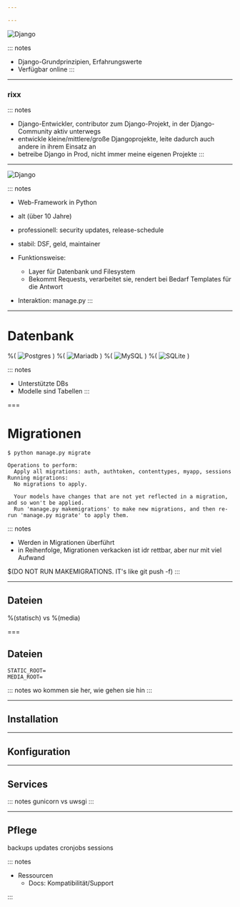 ```yaml
---

---
```


</slide>

<slide id="first">

![Django](./django_fuer_admins.png)

::: notes
- Django-Grundprinzipien, Erfahrungswerte
- Verfügbar online
:::
---

### rixx

::: notes
- Django-Entwickler, contributor zum Django-Projekt, in der Django-Community aktiv unterwegs
- entwickle kleine/mittlere/große Djangoprojekte, leite dadurch auch andere in ihrem Einsatz an
- betreibe Django in Prod, nicht immer meine eigenen Projekte
:::

---

![Django](./django.png)

::: notes
- Web-Framework in Python
- alt (über 10 Jahre)
- professionell: security updates, release-schedule
- stabil: DSF, geld, maintainer

- Funktionsweise:
  - Layer für Datenbank und Filesystem
  - Bekommt Requests, verarbeitet sie, rendert bei Bedarf Templates für die Antwort
- Interaktion: manage.py
:::

---

# Datenbank

<div id='db-logos'>

%( ![Postgres](./postgres.svg) )
%( ![Mariadb](./mariadb.svg) )
%( ![MySQL](./mysql.svg) )
%( ![SQLite](./sqlite.svg) )

</div>

::: notes
- Unterstützte DBs
- Modelle sind Tabellen
:::

===

# Migrationen

<div id="migrate-code">

```shell
$ python manage.py migrate

Operations to perform:
  Apply all migrations: auth, authtoken, contenttypes, myapp, sessions
Running migrations:
  No migrations to apply.
```

<fragment>

```shell
  Your models have changes that are not yet reflected in a migration, and so won't be applied.
  Run 'manage.py makemigrations' to make new migrations, and then re-run 'manage.py migrate' to apply them.
```

</fragment>

</div>

::: notes
- Werden in Migrationen überführt
- in Reihenfolge, Migrationen verkacken ist idr rettbar, aber nur mit viel Aufwand

$(DO NOT RUN MAKEMIGRATIONS. IT's like git push -f)
:::

---

## Dateien

%(statisch) vs %(media)


===

## Dateien

```python{2}
STATIC_ROOT=
MEDIA_ROOT=
```


::: notes
wo kommen sie her, wie gehen sie hin
:::

---

## Installation

---

## Konfiguration

---

## Services

::: notes
gunicorn vs uwsgi
:::


---

## Pflege

backups
updates
cronjobs
sessions

::: notes
- Ressourcen
  - Docs: Kompatibilität/Support

:::
